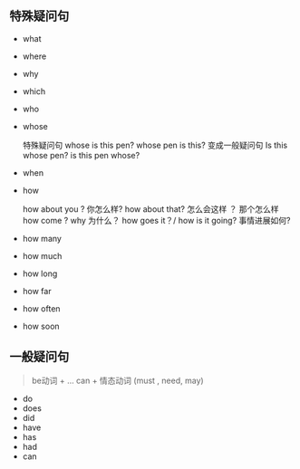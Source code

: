 
## 特殊疑问句

- what
- where
- why
- which
- who
- whose 

	特殊疑问句 whose is this pen? whose pen is this?
    变成一般疑问句  Is this whose pen? is this pen whose?
    
    
- when
- how
	
    how about you ? 你怎么样?
    how about that? 怎么会这样 ？ 那个怎么样
    how come ? why 为什么？
    how goes it？/ how is it going? 事情进展如何? 
    
- how many
- how much
- how long
- how far
- how often
- how soon 

## 一般疑问句

> be动词 + ...
> can + 情态动词 (must , need, may)

- do
- does
- did
- have
- has
- had
- can 